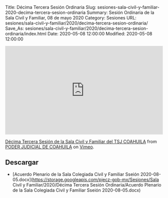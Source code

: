 Title: Décima Tercera Sesión Ordinaria
Slug: sesiones-sala-civil-y-familiar-2020-decima-tercera-sesion-ordinaria
Summary: Sesión Ordinaria de la Sala Civil y Familiar, 08 de mayo 2020
Category: Sesiones
URL: sesiones/sala-civil-y-familiar/2020/decima-tercera-sesion-ordinaria/
Save_As: sesiones/sala-civil-y-familiar/2020/decima-tercera-sesion-ordinaria/index.html
Date: 2020-05-08 12:00:00
Modified: 2020-05-08 12:00:00


<div style="padding:56.25% 0 0 0;position:relative;"><iframe src="https://player.vimeo.com/video/416566455" style="position:absolute;top:0;left:0;width:100%;height:100%;" frameborder="0" allow="autoplay; fullscreen" allowfullscreen></iframe></div><script src="https://player.vimeo.com/api/player.js"></script><p><a href="https://vimeo.com/416566455">D&eacute;cima Tercera Sesi&oacute;n de la Sala Civil y Familiar del TSJ COAHUILA</a> from <a href="https://vimeo.com/user103229504">PODER JUDICIAL DE COAHUILA</a> on <a href="https://vimeo.com">Vimeo</a>.</p>


## Descargar


* [Acuerdo Plenario de la Sala Colegiada Civil y Familiar Sseión 2020-08-05.docx](https://storage.googleapis.com/pjecz-gob-mx/Sesiones/Sala Civil y Familiar/2020/Décima Tercera Sesión Ordinaria/Acuerdo Plenario de la Sala Colegiada Civil y Familiar Sseión 2020-08-05.docx)


